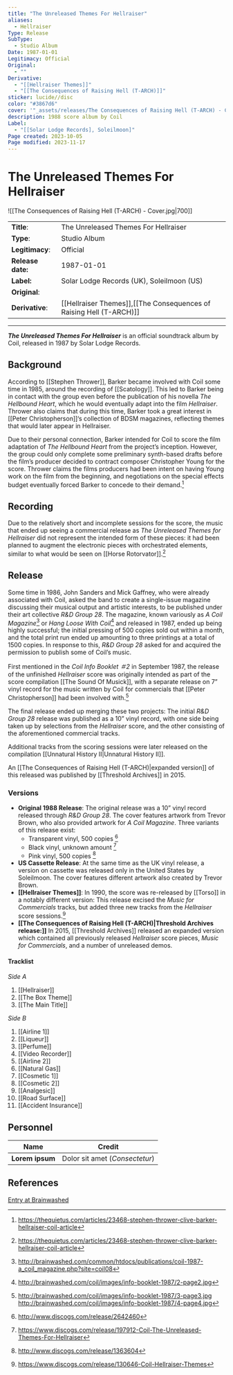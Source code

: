 ```yaml
---
title: "The Unreleased Themes For Hellraiser"
aliases:
  - Hellraiser
Type: Release
SubType:
  - Studio Album
Date: 1987-01-01
Legitimacy: Official
Original:
  - ""
Derivative:
  - "[[Hellraiser Themes]]"
  - "[[The Consequences of Raising Hell (T-ARCH)]]"
sticker: lucide//disc
color: "#3867d6"
cover: '"_assets/releases/The Consequences of Raising Hell (T-ARCH) - Cover.jpg"'
description: 1988 score album by Coil
Label:
  - "[[Solar Lodge Records], Soleilmoon]"
Page created: 2023-10-05
Page modified: 2023-11-17
---
```


# The Unreleased Themes For Hellraiser

![[The Consequences of Raising Hell (T-ARCH) - Cover.jpg|700]]

|  |  |
| --- | --- |
| __Title__: | The Unreleased Themes For Hellraiser |
| __Type__: | Studio Album |
| __Legitimacy__: | Official |
| __Release date:__ | 1987-01-01 |
| __Label:__ | Solar Lodge Records (UK), Soleilmoon (US) |
| __Original__: |  |
| __Derivative__: | [[Hellraiser Themes]],[[The Consequences of Raising Hell (T-ARCH)]] |

---

*__The Unreleased Themes For Hellraiser__* is an official soundtrack album by Coil, released in 1987 by Solar Lodge Records.

## Background

According to [[Stephen Thrower]], Barker became involved with Coil some time in 1985, around the recording of [[Scatology]]. This led to Barker being in contact with the group even before the publication of his novella *The Hellbound Heart*, which he would eventually adapt into the film *Hellraiser*. Thrower also claims that during this time, Barker took a great interest in [[Peter Christopherson]]‘s collection of BDSM magazines, reflecting themes that would later appear in Hellraiser.

Due to their personal connection, Barker intended for Coil to score the film adaptation of *The Hellbound Heart* from the project’s inception. However, the group could only complete some preliminary synth-based drafts before the film’s producer decided to contract composer Christopher Young for the score. Thrower claims the films producers had been intent on having Young work on the film from the beginning, and negotiations on the special effects budget eventually forced Barker to concede to their demand.[^1]

## Recording

Due to the relatively short and incomplete sessions for the score, the music that ended up seeing a commercial release as *The Unreleased Themes for Hellraiser* did not represent the intended form of these pieces: it had been planned to augment the electronic pieces with orchestrated elements, similar to what would be seen on [[Horse Rotorvator]].[^1]

## Release

Some time in 1986, John Sanders and Mick Gaffney, who were already associated with Coil, asked the band to create a single-issue magazine discussing their musical output and artistic interests, to be published under their art collective *R&D Group 28*. The magazine, known variously as *A Coil Magazine*[^2] or *Hang Loose With Coil*[^3] and released in 1987, ended up being highly successful; the initial pressing of 500 copies sold out within a month, and the total print run ended up amounting to three printings at a total of 1500 copies. In response to this, *R&D Group 28* asked for and acquired the permission to publish some of Coil’s music.

First mentioned in the *Coil Info Booklet ＃2* in September 1987, the release of the unfinished *Hellraiser* score was originally intended as part of the score compilation [[The Sound Of Musick]], with a separate release on 7” vinyl record for the music written by Coil for commercials that [[Peter Christopherson]] had been involved with.[^4]

The final release ended up merging these two projects: The initial *R&D Group 28* release was published as a 10” vinyl record, with one side being taken up by selections from the *Hellraiser* score, and the other consisting of the aforementioned commercial tracks.

Additional tracks from the scoring sessions were later released on the compilation [[Unnatural History Ⅱ|Unnatural History II]].

An [[The Consequences of Raising Hell (T-ARCH)|expanded version]] of this released was published by [[Threshold Archives]] in 2015.

### Versions

- __Original 1988 Release__: The original release was a 10” vinyl record released through *R&D Group 28*. The cover features artwork from Trevor Brown, who also provided artwork for *A Coil Magazine*. Three variants of this release exist:
	- Transparent vinyl, 500 copies [^5]
	- Black vinyl, unknown amount [^6]
	- Pink vinyl, 500 copies [^7]
- __US Cassette Release__: At the same time as the UK vinyl release, a version on cassette was released only in the United States by Soleilmoon. The cover features different artwork also created by Trevor Brown.
- __[[Hellraiser Themes]]__: In 1990, the score was re-released by [[Torso]] in a notably different version: This release excised the *Music for Commercials* tracks, but added three new tracks from the *Hellraiser* score sessions.[^8]
- __[[The Consequences of Raising Hell (T-ARCH)|Threshold Archives release:]]__  In 2015, [[Threshold Archives]] released an expanded version which contained all previously released *Hellraiser* score pieces, *Music for Commercials*, and a number of unreleased demos.

#### Tracklist

*Side A*

1. [[Hellraiser]]
2. [[The Box Theme]]
3. [[The Main Title]]

*Side B*

1. [[Airline 1]]
2. [[Liqueur]]
3. [[Perfume]]
4. [[Video Recorder]]
5. [[Airline 2]]
6. [[Natural Gas]]
7. [[Cosmetic 1]]
8. [[Cosmetic 2]]
9. [[Analgesic]]
10. [[Road Surface]]
11. [[Accident Insurance]]

## Personnel

| __Name__ |__Credit__ |
| --- | --- |
|__Lorem ipsum__|Dolor sit amet (*Consectetur*)|

## References

[Entry at Brainwashed](http://brainwashed.com/common/htdocs/discog/coil1.php?site=coil08)

[^1]: <https://thequietus.com/articles/23468-stephen-thrower-clive-barker-hellraiser-coil-article>
[^2]: <http://brainwashed.com/common/htdocs/publications/coil-1987-a_coil_magazine.php?site=coil08>
[^3]: <http://brainwashed.com/coil/images/info-booklet-1987/2-page2.jpg>
[^4]: <http://brainwashed.com/coil/images/info-booklet-1987/3-page3.jpg> <http://brainwashed.com/coil/images/info-booklet-1987/4-page4.jpg>
[^5]: <http://www.discogs.com/release/2642460>
[^6]: <https://www.discogs.com/release/197912-Coil-The-Unreleased-Themes-For-Hellraiser>
[^7]: <http://www.discogs.com/release/1363604>
[^8]: <https://www.discogs.com/release/130646-Coil-Hellraiser-Themes>
